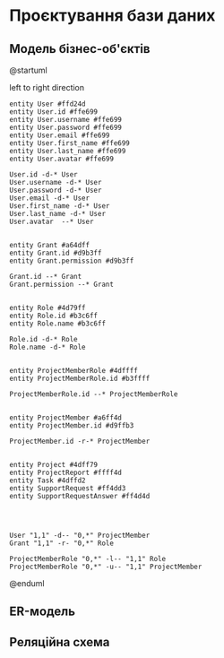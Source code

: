 # Проєктування бази даних

## Модель бізнес-об'єктів

@startuml

left to right direction

    entity User #ffd24d
    entity User.id #ffe699
    entity User.username #ffe699
    entity User.password #ffe699
    entity User.email #ffe699
    entity User.first_name #ffe699
    entity User.last_name #ffe699
    entity User.avatar #ffe699

    User.id -d-* User
    User.username -d-* User
    User.password -d-* User
    User.email -d-* User
    User.first_name -d-* User
    User.last_name -d-* User
    User.avatar  --* User


    entity Grant #a64dff
    entity Grant.id #d9b3ff
    entity Grant.permission #d9b3ff

    Grant.id --* Grant
    Grant.permission --* Grant


    entity Role #4d79ff
    entity Role.id #b3c6ff
    entity Role.name #b3c6ff

    Role.id -d-* Role
    Role.name -d-* Role


    entity ProjectMemberRole #4dffff
    entity ProjectMemberRole.id #b3ffff

    ProjectMemberRole.id --* ProjectMemberRole


    entity ProjectMember #a6ff4d
    entity ProjectMember.id #d9ffb3

    ProjectMember.id -r-* ProjectMember


    entity Project #4dff79
    entity ProjectReport #ffff4d
    entity Task #4dffd2
    entity SupportRequest #ff4dd3
    entity SupportRequestAnswer #ff4d4d




    User "1,1" -d-- "0,*" ProjectMember
    Grant "1,1" -r- "0,*" Role

    ProjectMemberRole "0,*" -l-- "1,1" Role
    ProjectMemberRole "0,*" -u-- "1,1" ProjectMember

@enduml

## ER-модель

## Реляційна схема

